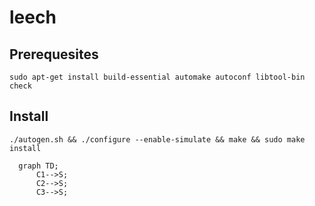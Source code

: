 # leech

## Prerequesites
`sudo apt-get install build-essential automake autoconf libtool-bin check`

## Install
`./autogen.sh && ./configure --enable-simulate && make && sudo make install`

```mermaid
  graph TD;
      C1-->S;
      C2-->S;
      C3-->S;
```
